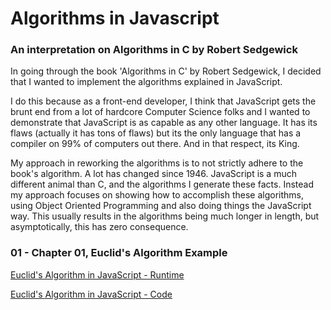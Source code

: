 # Algorithms in Javascript
### An interpretation on Algorithms in C by Robert Sedgewick

In going through the book 'Algorithms in C' by Robert Sedgewick, I decided that I wanted to implement the algorithms explained in JavaScript. 

I do this because as a front-end developer, I think that JavaScript gets the brunt end from a lot of hardcore Computer Science folks and I wanted to demonstrate that JavaScript is as capable as any other language. It has its flaws (actually it has tons of flaws) but its the only language that has a compiler on 99% of computers out there. And in that respect, its King.

My approach in reworking the algorithms is to not strictly adhere to the book's algorithm. A lot has changed since 1946. JavaScript is a much different animal than C, and the algorithms I generate these facts. Instead my approach focuses on showing how to accomplish these algorithms, using Object Oriented Programming and also doing things the JavaScript way. This usually results in the algorithms being much longer in length, but asymptotically, this has zero consequence.


### 01 - Chapter 01, Euclid's Algorithm Example

[Euclid's Algorithm in JavaScript - Runtime](http://htmlpreview.github.com/?https://github.com/sghiassy/algorithms/blob/master/01%20-%20Euclid's%20Algorithm/index.html "Euclid's Algorithm in JavaScript")

[Euclid's Algorithm in JavaScript - Code](https://github.com/sghiassy/algorithms/tree/master/01%20-%20Euclid's%20Algorithm "Euclid's Algorithm in JavaScript")
